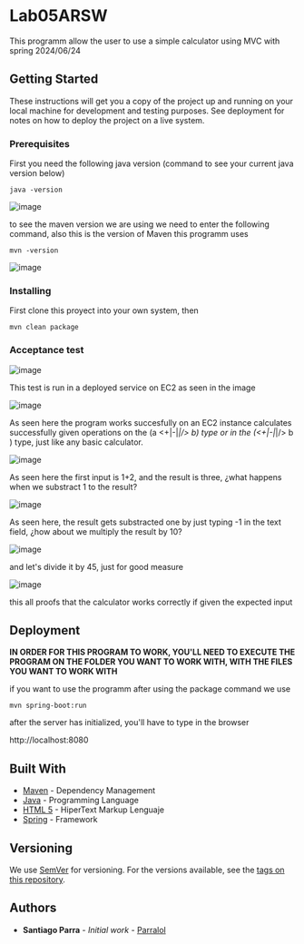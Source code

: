 # Lab05ARSW

This programm allow the user to use a simple calculator using MVC with spring
2024/06/24


## Getting Started

These instructions will get you a copy of the project up and running on your local machine for development and testing purposes. See deployment for notes on how to deploy the project on a live system.

### Prerequisites

First you need the following java version (command to see your current java version below)

```
java -version
```

![image](https://github.com/Parralol/Lab05ARSW/assets/110953563/87192abf-bebd-4d74-ad1e-e62a94405c43)

to see the maven version we are using we need to enter the following command, also this is the version of Maven this programm uses

```
mvn -version
```

![image](https://github.com/Parralol/Lab05ARSW/assets/110953563/8711cee6-e4ba-47ae-b46c-8984142890bb)


### Installing

First clone this proyect into your own system, then 

```
mvn clean package
```

### Acceptance test

![image](https://github.com/Parralol/Lab05ARSW/assets/110953563/abd93cf7-94f7-4648-a432-1a605cfe850e)

This test is run in a deployed service on EC2 as seen in the image

![image](https://github.com/Parralol/Lab05ARSW/assets/110953563/8bf9c486-f182-4c95-abcb-1f418c9ae072)

As seen here the program works succesfully on an EC2 instance calculates successfully given operations on the (a <+|-|*|/> b) type or in the (<+|-|*|/> b ) type, just like any basic calculator.

![image](https://github.com/Parralol/Lab05ARSW/assets/110953563/d2800e48-9671-4a7f-96ec-0b8c3c4f214d)

As seen here the first input is 1+2, and the result is three, ¿what happens when we substract 1 to the result?

![image](https://github.com/Parralol/Lab05ARSW/assets/110953563/6f8b1c24-b37c-4fe3-83d8-817c3edcf724)

As seen here, the result gets substracted one by just typing -1 in the text field, ¿how about we multiply the result by 10?

![image](https://github.com/Parralol/Lab05ARSW/assets/110953563/8c74817f-ebcb-4161-a6ad-34ed229a0bec)

and let's divide it by 45, just for good measure

![image](https://github.com/Parralol/Lab05ARSW/assets/110953563/ba110e73-70cb-4ace-9aa0-90a0c00e4894)

this all proofs that the calculator works correctly if given the expected input

## Deployment

**IN ORDER FOR THIS PROGRAM TO WORK, YOU'LL NEED TO EXECUTE THE PROGRAM ON THE FOLDER YOU WANT TO WORK WITH, WITH THE FILES YOU WANT TO WORK WITH**

if you want to use the programm after using the package command we use

```
mvn spring-boot:run
```

after the server has initialized, you'll have to type in the browser

http://localhost:8080


## Built With

* [Maven](https://maven.apache.org/) - Dependency Management
* [Java](https://www.oracle.com/java/technologies/) - Programming Language
* [HTML 5](https://html.spec.whatwg.org/multipage/) - HiperText Markup Lenguaje
* [Spring](https://spring.io/) - Framework

## Versioning

We use [SemVer](http://semver.org/) for versioning. For the versions available, see the [tags on this repository](https://github.com/your/project/tags). 

## Authors

* **Santiago Parra** - *Initial work* - [Parralol](https://github.com/Parralol)
